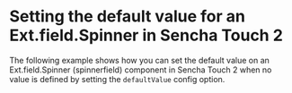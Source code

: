 # Setting the default value for an Ext.field.Spinner in Sencha Touch 2 #

The following example shows how you can set the default value on an Ext.field.Spinner (spinnerfield) component in Sencha Touch 2 when no value is defined by setting the `defaultValue` config option.
